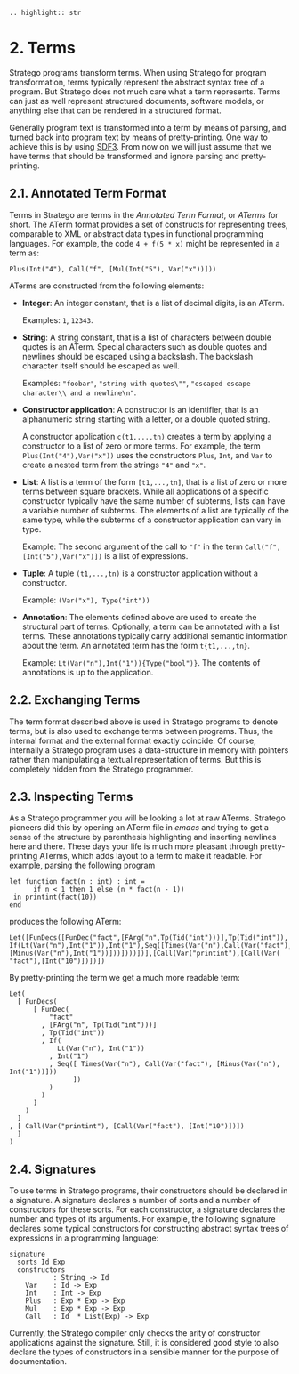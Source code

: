 ```eval_rst
.. highlight:: str
```

# 2. Terms

Stratego programs transform terms. When using Stratego for program transformation, terms typically represent the abstract syntax tree of a program. But Stratego does not much care what a term represents. Terms can just as well represent structured documents, software models, or anything else that can be rendered in a structured format.

Generally program text is transformed into a term by means of parsing, and turned back into program text by means of pretty-printing. One way to achieve this is by using [SDF3](../../sdf3/index.md). From now on we will just assume that we have terms that should be transformed and ignore parsing and pretty-printing.


## 2.1. Annotated Term Format

Terms in Stratego are terms in the _Annotated Term Format_, or _ATerms_ for short. The ATerm format provides a set of constructs for representing trees, comparable to XML or abstract data types in functional programming languages. For example, the code `4 + f(5 * x)` might be represented in a term as:

    Plus(Int("4"), Call("f", [Mul(Int("5"), Var("x"))]))

ATerms are constructed from the following elements:

* **Integer**: An integer constant, that is a list of decimal digits, is an ATerm.

  Examples: `1`, `12343`.
* **String**: A string constant, that is a list of characters between double quotes is an ATerm. Special characters such as double quotes and newlines should be escaped using a backslash. The backslash character itself should be escaped as well.

  Examples: `"foobar"`, `"string with quotes\""`, `"escaped escape character\\ and a newline\n"`.
* **Constructor application**: A constructor is an identifier, that is an alphanumeric string starting with a letter, or a double quoted string.

  A constructor application `c(t1,...,tn)` creates a term by applying a constructor to a list of zero or more terms. For example, the term `Plus(Int("4"),Var("x"))` uses the constructors `Plus`, `Int`, and `Var` to create a nested term from the strings `"4"` and `"x"`.

* **List**: A list is a term of the form `[t1,...,tn]`, that is a list of zero or more terms between square brackets. While all applications of a specific constructor typically have the same number of subterms, lists can have a variable number of subterms. The elements of a list are typically of the same type, while the subterms of a constructor application can vary in type.

  Example: The second argument of the call to `"f"` in the term `Call("f",[Int("5"),Var("x")])` is a list of expressions.
* **Tuple**: A tuple `(t1,...,tn)` is a constructor application without a constructor.

  Example: `(Var("x"), Type("int"))`
* **Annotation**: The elements defined above are used to create the structural part of terms. Optionally, a term can be annotated with a list terms. These annotations typically carry additional semantic information about the term. An annotated term has the form `t{t1,...,tn}`.

  Example: `Lt(Var("n"),Int("1")){Type("bool")}`. The contents of annotations is up to the application.


## 2.2. Exchanging Terms

The term format described above is used in Stratego programs to denote terms, but is also used to exchange terms between programs. Thus, the internal format and the external format exactly coincide. Of course, internally a Stratego program uses a data-structure in memory with pointers rather than manipulating a textual representation of terms. But this is completely hidden from the Stratego programmer.


## 2.3. Inspecting Terms

As a Stratego programmer you will be looking a lot at raw ATerms. Stratego pioneers did this by opening an ATerm file in _emacs_ and trying to get a sense of the structure by parenthesis highlighting and inserting newlines here and there. These days your life is much more pleasant through pretty-printing ATerms, which adds layout to a term to make it readable. For example, parsing the following program

    let function fact(n : int) : int =
          if n < 1 then 1 else (n * fact(n - 1))
     in printint(fact(10))
    end

produces the following ATerm:

    Let([FunDecs([FunDec("fact",[FArg("n",Tp(Tid("int")))],Tp(Tid("int")),
    If(Lt(Var("n"),Int("1")),Int("1"),Seq([Times(Var("n"),Call(Var("fact"),
    [Minus(Var("n"),Int("1"))]))])))])],[Call(Var("printint"),[Call(Var(
    "fact"),[Int("10")])])])

By pretty-printing the term we get a much more readable term:

    Let(
      [ FunDecs(
          [ FunDec(
              "fact"
            , [FArg("n", Tp(Tid("int")))]
            , Tp(Tid("int"))
            , If(
                Lt(Var("n"), Int("1"))
              , Int("1")
              , Seq([ Times(Var("n"), Call(Var("fact"), [Minus(Var("n"), Int("1"))]))
                    ])
              )
            )
          ]
        )
      ]
    , [ Call(Var("printint"), [Call(Var("fact"), [Int("10")])])
      ]
    )


## 2.4. Signatures

To use terms in Stratego programs, their constructors should be declared in a signature. A signature declares a number of sorts and a number of constructors for these sorts. For each constructor, a signature declares the number and types of its arguments. For example, the following signature declares some typical constructors for constructing abstract syntax trees of expressions in a programming language:

    signature
      sorts Id Exp
      constructors
               : String -> Id
        Var    : Id -> Exp
        Int    : Int -> Exp
        Plus   : Exp * Exp -> Exp
        Mul    : Exp * Exp -> Exp
        Call   : Id  * List(Exp) -> Exp

Currently, the Stratego compiler only checks the arity of constructor applications against the signature. Still, it is considered good style to also declare the types of constructors in a sensible manner for the purpose of documentation.
